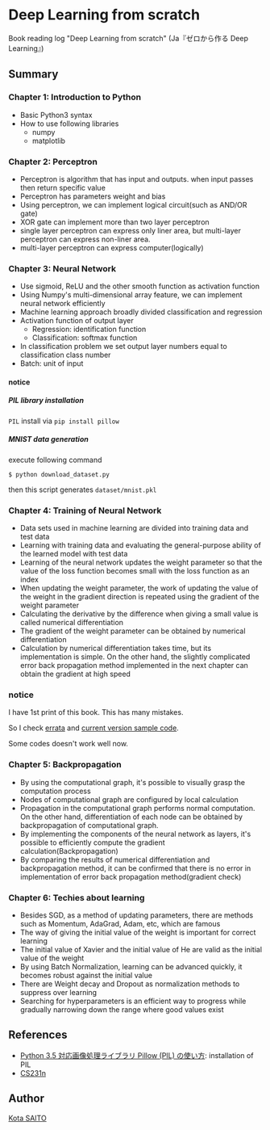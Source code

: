 # Deep Learning from scratch

Book reading log "Deep Learning from scratch" (Ja『ゼロから作る Deep Learning』)

## Summary

### Chapter 1: Introduction to Python

* Basic Python3 syntax
* How to use following libraries
    * numpy
    * matplotlib


### Chapter 2: Perceptron

* Perceptron is algorithm that has input and outputs. when input passes then return specific value
* Perceptron has parameters weight and bias
* Using perceptron, we can implement logical circuit(such as AND/OR gate)
* XOR gate can implement more than two layer perceptron
* single layer perceptron can express only liner area, but multi-layer perceptron can express non-liner area.
* multi-layer perceptron can express computer(logically)


### Chapter 3: Neural Network

* Use sigmoid, ReLU and the other smooth function as activation function
* Using Numpy's multi-dimensional array feature, we can implement neural network efficiently
* Machine learning approach broadly divided classification and regression
* Activation function of output layer
    * Regression: identification function
    * Classification: softmax function
* In classification problem we set output layer numbers equal to classification class number
* Batch: unit of input


#### notice

##### PIL library installation

`PIL` install via `pip install pillow`


##### MNIST data generation

execute following command

```
$ python download_dataset.py
```

then this script generates `dataset/mnist.pkl`


### Chapter 4: Training of Neural Network

* Data sets used in machine learning are divided into training data and test data
* Learning with training data and evaluating the general-purpose ability of the learned model with test data
* Learning of the neural network updates the weight parameter so that the value of the loss function becomes small with the loss function as an index
* When updating the weight parameter, the work of updating the value of the weight in the gradient direction is repeated using the gradient of the weight parameter
* Calculating the derivative by the difference when giving a small value is called numerical differentiation
* The gradient of the weight parameter can be obtained by numerical differentiation
* Calculation by numerical differentiation takes time, but its implementation is simple. On the other hand, the slightly complicated error back propagation method implemented in the next chapter can obtain the gradient at high speed


### notice

I have 1st print of this book. This has many mistakes.

So I check [errata](https://github.com/oreilly-japan/deep-learning-from-scratch/wiki/errata) and [current version sample code](https://github.com/oreilly-japan/deep-learning-from-scratch).

Some codes doesn't work well now.


### Chapter 5: Backpropagation

* By using the computational graph, it's possible to visually grasp the computation process
* Nodes of computational graph are configured by local calculation
* Propagation in the computational graph performs normal computation. On the other hand, differentiation of each node can be obtained by backpropagation of computational graph.
* By implementing the components of the neural network as layers, it's possible to efficiently compute the gradient calculation(Backpropagation)
* By comparing the results of numerical differentiation and backpropagation method, it can be confirmed that there is no error in implementation of error back propagation method(gradient check)


### Chapter 6: Techies about learning

* Besides SGD, as a method of updating parameters, there are methods such as Momentum, AdaGrad, Adam, etc, which are famous
* The way of giving the initial value of the weight is important for correct learning
* The initial value of Xavier and the initial value of He are valid as the initial value of the weight
* By using Batch Normalization, learning can be advanced quickly, it becomes robust against the initial value
* There are Weight decay and Dropout as normalization methods to suppress over learning
* Searching for hyperparameters is an efficient way to progress while gradually narrowing down the range where good values ​​exist


## References

* [Python 3.5 対応画像処理ライブラリ Pillow (PIL) の使い方](https://librabuch.jp/blog/2013/05/python_pillow_pil/): installation of PIL
* [CS231n](http://cs231n.stanford.edu/syllabus.html)


## Author

[Kota SAITO](https://github.com/noissefnoc)